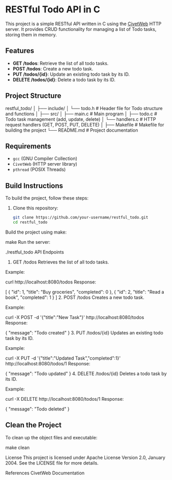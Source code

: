 # RESTful Todo API in C

This project is a simple RESTful API written in C using the [CivetWeb](https://github.com/civetweb/civetweb) HTTP server. It provides CRUD functionality for managing a list of Todo tasks, storing them in memory.

## Features

- **GET /todos**: Retrieve the list of all todo tasks.
- **POST /todos**: Create a new todo task.
- **PUT /todos/{id}**: Update an existing todo task by its ID.
- **DELETE /todos/{id}**: Delete a todo task by its ID.

## Project Structure

restful_todo/
│
├── include/
│ └── todo.h # Header file for Todo structure and functions
│
├── src/
│ ├── main.c # Main program
│ ├── todo.c # Todo task management (add, update, delete)
│ └── handlers.c # HTTP request handlers (GET, POST, PUT, DELETE)
│
├── Makefile # Makefile for building the project
└── README.md # Project documentation


## Requirements

- `gcc` (GNU Compiler Collection)
- `CivetWeb` (HTTP server library)
- `pthread` (POSIX Threads)

## Build Instructions

To build the project, follow these steps:

1. Clone this repository:
   ```bash
   git clone https://github.com/your-username/restful_todo.git
   cd restful_todo
Build the project using make:


make
Run the server:



./restful_todo
API Endpoints
1. GET /todos
Retrieves the list of all todo tasks.

Example:


curl http://localhost:8080/todos
Response:

[
  { "id": 1, "title": "Buy groceries", "completed": 0 },
  { "id": 2, "title": "Read a book", "completed": 1 }
]
2. POST /todos
Creates a new todo task.

Example:


curl -X POST -d '{"title":"New Task"}' http://localhost:8080/todos
Response:

{
  "message": "Todo created"
}
3. PUT /todos/{id}
Updates an existing todo task by its ID.

Example:


curl -X PUT -d '{"title":"Updated Task","completed":1}' http://localhost:8080/todos/1
Response:

{
  "message": "Todo updated"
}
4. DELETE /todos/{id}
Deletes a todo task by its ID.

Example:


curl -X DELETE http://localhost:8080/todos/1
Response:

{
  "message": "Todo deleted"
}


## Clean the Project
To clean up the object files and executable:


make clean


License
This project is licensed under Apache License  Version 2.0, January 2004. See the LICENSE file for more details.

References
CivetWeb Documentation